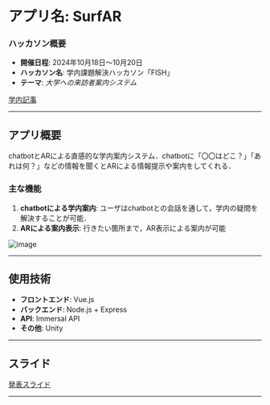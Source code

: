 # アプリ名: **SurfAR**

### ハッカソン概要
- **開催日程**: 2024年10月18日～10月20日  
- **ハッカソン名**: 学内課題解決ハッカソン「FISH」    
- **テーマ**: *大学への来訪者案内システム*   

[学内記事](https://www.fun.ac.jp/activity/25782)

---

## アプリ概要
chatbotとARによる直感的な学内案内システム．chatbotに「〇〇はどこ？」「あれは何？」などの情報を聞くとARによる情報提示や案内をしてくれる．

### 主な機能
1. **chatbotによる学内案内**: ユーザはchatbotとの会話を通して，学内の疑問を解決することが可能．
2. **ARによる案内表示**: 行きたい箇所まで，AR表示による案内が可能

![image](https://github.com/user-attachments/assets/49ed5539-feb2-46e1-a22f-aabba686470f)

---

## 使用技術
- **フロントエンド**: Vue.js
- **バックエンド**: Node.js + Express
- **API**: Immersal API
- **その他**: Unity

---

## スライド

[発表スライド](https://drive.google.com/file/d/1ayWFflg2CptaGDsVcH419bVITzfSJzdn/view?usp=drive_link)

---
